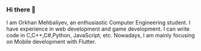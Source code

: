 ### Hi there 👋
I am Orkhan Mehbaliyev, an enthusiastic Computer Engineering student. I have experience in web development and game development. I can write code in C,C++,C#,Python, JavaScript, etc. Nowadays, I am mainly focusing on Mobile development with Flutter.

<!--
**orkhanmehbaliyevv/orkhanmehbaliyevv** is a ✨ _special_ ✨ repository because its `README.md` (this file) appears on your GitHub profile.

Here are some ideas to get you started:

- 🔭 I’m currently working on ...
- 🌱 I’m currently learning ...
- 👯 I’m looking to collaborate on ...
- 🤔 I’m looking for help with ...
- 💬 Ask me about ...
- 📫 How to reach me: ...
- 😄 Pronouns: ...
- ⚡ Fun fact: ...
-->
